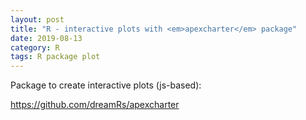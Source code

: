 ```yaml
---
layout: post
title: "R - interactive plots with <em>apexcharter</em> package"
date: 2019-08-13
category: R
tags: R package plot
---
```



Package to create interactive plots (js-based):



<a href="https://github.com/dreamRs/apexcharter">https://github.com/dreamRs/apexcharter</a>




